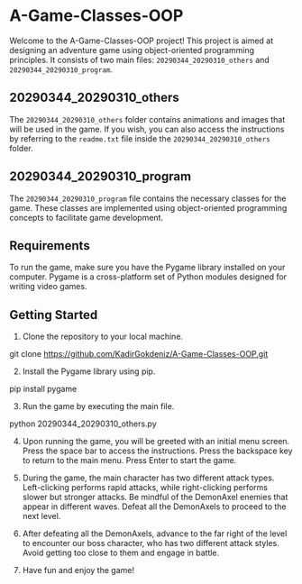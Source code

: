 # A-Game-Classes-OOP

Welcome to the A-Game-Classes-OOP project! This project is aimed at designing an adventure game using object-oriented programming principles. It consists of two main files: `20290344_20290310_others` and `20290344_20290310_program`.

## 20290344_20290310_others

The `20290344_20290310_others` folder contains animations and images that will be used in the game. If you wish, you can also access the instructions by referring to the `readme.txt` file inside the `20290344_20290310_others` folder.

## 20290344_20290310_program

The `20290344_20290310_program` file contains the necessary classes for the game. These classes are implemented using object-oriented programming concepts to facilitate game development.

## Requirements

To run the game, make sure you have the Pygame library installed on your computer. Pygame is a cross-platform set of Python modules designed for writing video games.

## Getting Started

1. Clone the repository to your local machine.

git clone https://github.com/KadirGokdeniz/A-Game-Classes-OOP.git

2. Install the Pygame library using pip.

pip install pygame

3. Run the game by executing the main file.

python 20290344_20290310_others.py


4. Upon running the game, you will be greeted with an initial menu screen. Press the space bar to access the instructions. Press the backspace key to return to the main menu. Press Enter to start the game.

5. During the game, the main character has two different attack types. Left-clicking performs rapid attacks, while right-clicking performs slower but stronger attacks. Be mindful of the DemonAxel enemies that appear in different waves. Defeat all the DemonAxels to proceed to the next level.

6. After defeating all the DemonAxels, advance to the far right of the level to encounter our boss character, who has two different attack styles. Avoid getting too close to them and engage in battle. 

7. Have fun and enjoy the game!
